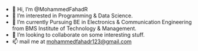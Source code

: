 - 👋 Hi, I’m @MohammedFahadR
- 👀 I’m interested in Programming & Data Science.
- 🌱 I’m currently Pursuing BE in Electronics & Communication Engineering from BMS Institute of Technology & Management.
- 💞️ I’m looking to collaborate on some interesting stuff.
- 📫 mail me at mohammedfahadr123@gmail.com

<!---
MohammedFahadR/MohammedFahadR is a ✨ special ✨ repository because its `README.md` (this file) appears on your GitHub profile.
You can click the Preview link to take a look at your changes.
--->
